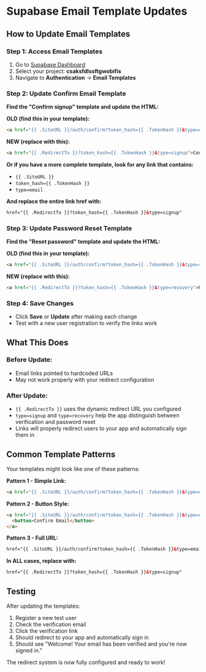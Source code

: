 # Supabase Email Template Updates

## How to Update Email Templates

### Step 1: Access Email Templates
1. Go to [Supabase Dashboard](https://supabase.com/dashboard/projects)
2. Select your project: **csaksfdlssftgwobifis**
3. Navigate to **Authentication** → **Email Templates**

### Step 2: Update Confirm Email Template

**Find the "Confirm signup" template and update the HTML:**

**OLD (find this in your template):**
```html
<a href="{{ .SiteURL }}/auth/confirm?token_hash={{ .TokenHash }}&type=email">Confirm your mail</a>
```

**NEW (replace with this):**
```html
<a href="{{ .RedirectTo }}?token_hash={{ .TokenHash }}&type=signup">Confirm your email</a>
```

**Or if you have a more complete template, look for any link that contains:**
- `{{ .SiteURL }}`
- `token_hash={{ .TokenHash }}`
- `type=email`

**And replace the entire link href with:**
```html
href="{{ .RedirectTo }}?token_hash={{ .TokenHash }}&type=signup"
```

### Step 3: Update Password Reset Template

**Find the "Reset password" template and update the HTML:**

**OLD (find this in your template):**
```html
<a href="{{ .SiteURL }}/auth/confirm?token_hash={{ .TokenHash }}&type=recovery">Reset password</a>
```

**NEW (replace with this):**
```html
<a href="{{ .RedirectTo }}?token_hash={{ .TokenHash }}&type=recovery">Reset your password</a>
```

### Step 4: Save Changes
- Click **Save** or **Update** after making each change
- Test with a new user registration to verify the links work

## What This Does

### Before Update:
- Email links pointed to hardcoded URLs
- May not work properly with your redirect configuration

### After Update:
- `{{ .RedirectTo }}` uses the dynamic redirect URL you configured
- `type=signup` and `type=recovery` help the app distinguish between verification and password reset
- Links will properly redirect users to your app and automatically sign them in

## Common Template Patterns

Your templates might look like one of these patterns:

**Pattern 1 - Simple Link:**
```html
<a href="{{ .SiteURL }}/auth/confirm?token_hash={{ .TokenHash }}&type=email">
```

**Pattern 2 - Button Style:**
```html
<a href="{{ .SiteURL }}/auth/confirm?token_hash={{ .TokenHash }}&type=email" style="...">
  <button>Confirm Email</button>
</a>
```

**Pattern 3 - Full URL:**
```html
href="{{ .SiteURL }}/auth/confirm?token_hash={{ .TokenHash }}&type=email"
```

**In ALL cases, replace with:**
```html
href="{{ .RedirectTo }}?token_hash={{ .TokenHash }}&type=signup"
```

## Testing

After updating the templates:
1. Register a new test user
2. Check the verification email
3. Click the verification link
4. Should redirect to your app and automatically sign in
5. Should see "Welcome! Your email has been verified and you're now signed in."

The redirect system is now fully configured and ready to work!